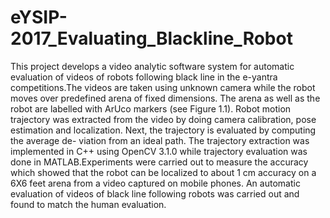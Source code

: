 # eYSIP-2017_Evaluating_Blackline_Robot
This project develops a video analytic software system for automatic evaluation of videos of robots following black line in the e-yantra competitions.The videos are taken using unknown camera while the robot moves over predefined arena of fixed dimensions. The arena as well as the robot are labelled with ArUco markers (see Figure 1.1). Robot motion trajectory was extracted from the video by doing camera calibration, pose estimation and localization. Next, the trajectory is evaluated by computing the average de-
viation from an ideal path. The trajectory extraction was implemented in C++ using OpenCV 3.1.0 while trajectory evaluation was done in MATLAB.Experiments were carried out to measure the accuracy which showed that the robot can be localized to about 1 cm accuracy on a 6X6 feet arena from a video captured on mobile phones. An automatic evaluation of videos of black line following robots was carried out and found to match the human evaluation.
